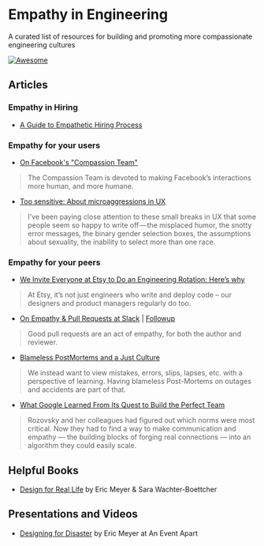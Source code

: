 # Empathy in Engineering
A curated list of resources for building and promoting more compassionate engineering cultures

[![Awesome](https://cdn.rawgit.com/sindresorhus/awesome/d7305f38d29fed78fa85652e3a63e154dd8e8829/media/badge.svg)](https://github.com/sindresorhus/awesome)

## Articles

### Empathy in Hiring

- [A Guide to Empathetic Hiring Process](https://medium.com/@fox/a-guide-to-empathetic-hiring-processes-c11c7ce0cd49#.2lp0a0phu)


### Empathy for your users

- [On Facebook's "Compassion Team"](http://www.nytimes.com/2016/03/13/fashion/facebook-breakup-compassion-team.html?_r=0)

> The Compassion Team is devoted to making Facebook’s interactions more human, and more humane.

- [Too sensitive: About microaggressions in UX](https://medium.com/@sara_ann_marie/too-sensitive-9752a86a8382)

> I’ve been paying close attention to these small breaks in UX that some people seem so happy to write off — the misplaced humor, the snotty error messages, the binary gender selection boxes, the assumptions about sexuality, the inability to select more than one race.


### Empathy for your peers

- [We Invite Everyone at Etsy to Do an Engineering Rotation: Here’s why](https://codeascraft.com/2014/12/22/engineering-rotation/)

> At Etsy, it’s not just engineers who write and deploy code – our designers and product managers regularly do too.

- [On Empathy & Pull Requests at Slack](https://slack.engineering/on-empathy-pull-requests-979e4257d158) | [Followup](https://slack.engineering/how-about-code-reviews-2695fb10d034)

> Good pull requests are an act of empathy, for both the author and reviewer.

- [Blameless PostMortems and a Just Culture](https://codeascraft.com/2012/05/22/blameless-postmortems/)

> We instead want to view mistakes, errors, slips, lapses, etc. with a perspective of learning. Having blameless Post-Mortems on outages and accidents are part of that.

- [What Google Learned From Its Quest to Build the Perfect Team](http://www.nytimes.com/2016/02/28/magazine/what-google-learned-from-its-quest-to-build-the-perfect-team.html)

> Rozovsky and her colleagues had figured out which norms were most critical. Now they had to find a way to make communication and empathy — the building blocks of forging real connections — into an algorithm they could easily scale.

## Helpful Books
- [Design for Real Life](https://abookapart.com/products/design-for-real-life) by Eric Meyer & Sara Wachter-Boettcher

## Presentations and Videos
- [Designing for Disaster](https://vimeo.com/148927676) by Eric Meyer at An Event Apart
